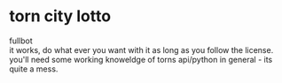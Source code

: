 # torn city lotto
 fullbot <br>
 it works, do what ever you want with it as long as you follow the license.<br>
 you'll need some working knoweldge of torns api/python in general - its quite a mess.

